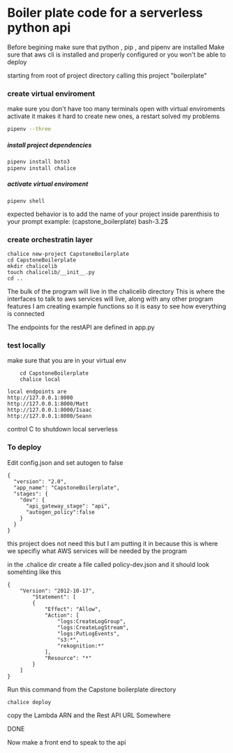 # Boiler plate code for a serverless python api 

Before begining make sure that python , pip , and pipenv are installed
Make sure that aws cli is installed and properly configured or you won't be able to deploy 

starting from root of project directory calling this project "boilerplate"

### create virtual enviroment 
make sure you don't have too many terminals open with virtual enviroments activate
it makes it hard to create new ones, a restart solved my problems 
```bash
pipenv --three 
```
##### install project dependencies 
```bash
pipenv install boto3
pipenv install chalice 
```
##### activate virtual enviroment 
```
pipenv shell
```
expected behavior is to add the name of your project inside parenthisis to your prompt
example: (capstone_boilerplate) bash-3.2$ 

### create orchestratin layer 
```
chalice new-project CapstoneBoilerplate
cd CapstoneBoilerplate 
mkdir chalicelib
touch chalicelib/__init__.py
cd ..
```

The bulk of the program will live in the chalicelib directory
This is where the interfaces to talk to aws services will live, along with any other program features
I am creating example functions so it is easy to see how everything is connected

The endpoints for the restAPI are defined in app.py


### test locally 
make sure that you are in your virtual env 
```    
    cd CapstoneBoilerplate
    chalice local 
```
    local endpoints are 
    http://127.0.0.1:8000
    http://127.0.0.1:8000/Matt
    http://127.0.0.1:8000/Isaac
    http://127.0.0.1:8000/Seann 

control C to shutdown local serverless

### To deploy 
Edit config.json and set autogen to false
```
{
  "version": "2.0",
  "app_name": "CapstoneBoilerplate",
  "stages": {
    "dev": {
      "api_gateway_stage": "api",
      "autogen_policy":false
    }
  }
}
```
this project does not need this but I am putting it in because this is where we specifiy what AWS services will be needed by the program

in the .chalice dir create a file called policy-dev.json and it should look somehting like this 
```
{
    "Version": "2012-10-17",
        "Statement": [
        {
            "Effect": "Allow",
            "Action": [
                "logs:CreateLogGroup",
                "logs:CreateLogStream",
                "logs:PutLogEvents",
                "s3:*",
                "rekognition:*"
            ],
            "Resource": "*"
        }
    ]
}
```

Run this command from the Capstone boilerplate directory
```
chalice deploy 
```
    
copy the Lambda ARN and the Rest API URL Somewhere 

DONE 

Now make a front end to speak to the api



